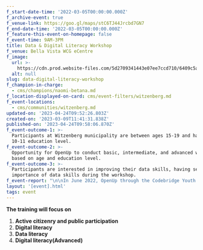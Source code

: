 ```yaml
---
f_start-date-time: '2022-03-05T00:00:00.000Z'
f_archive-event: true
f_venue-link: https://goo.gl/maps/stC6TJ44Jrcbd7GN7
f_end-date-time: '2022-03-05T00:00:00.000Z'
f_feature-this-event-on-homepage: false
f_event-time: 9AM-3PM
title: Data & Digital Literacy Workshop
f_venue: Bella Vista WCG eCentre
f_image:
  url: >-
    https://cdn.prod.website-files.com/5d2709341443e07ee7ccd710/6409c5ad2f8b9a82cebb1675_IMG_5435.jpg
  alt: null
slug: data-digital-literacy-workshop
f_champion-in-charge:
  - cms/champions/naomi-betana.md
f_location-displayed-on-card: cms/event-filters/witzenberg.md
f_event-locations:
  - cms/communities/witzenberg.md
updated-on: '2023-04-24T09:52:26.803Z'
created-on: '2023-03-09T11:41:31.838Z'
published-on: '2023-04-24T09:58:06.870Z'
f_event-outcome-1: >-
  Participants at Witzenberg municipality are between ages 15-19 and have grade
  10-11 education level.
f_event-outcome-2: >-
  Opportunity for OpenUp to conduct basic, intermediate, and advanced workshops
  based on age and education level.
f_event-outcome-3: >-
  Participants are interested in improving their data skills, having seen the
  importance of data skills during the workshop.
f_event-report: "‍\n\nIn June 2022, OpenUp through the Codebridge Youth Program hosted a two days workshop in [Witzenberg municipality](http://www.witzenberg.gov.za/). Codebridge Youth Project is focused on developing youth in areas to have the necessary skills and knowledge to engage on issues affecting them. A pre and post workshop survey were conducted to assess the level of understanding of municipal processes, reports, and civic tech tool\n\n![](https://uploads-ssl.webflow.com/5d2709341443e07ee7ccd710/64464a3f172ade12c7607f6b_IMG_6195.jpg)\n\nThe first session of the workshop focused on public participation processes in a municipality. Participants were taken through the municipal processes and how to access the relevant information to make informed decisions in their municipality. The aim of public participation is to increase civic engagement within local government. Before the OpenUp team shared knowledge on public participation, surveys were conducted by participants for the team to assess the level of awareness participants had on municipal processes including public participation.\_\n\n‍\n\n![](https://uploads-ssl.webflow.com/5d2709341443e07ee7ccd710/64464a49657eba5694d5576d_IMG_6168.jpg)\n\n‍"
layout: '[event].html'
tags: event
---
```


**The training will focus on**

1.  **Active citizenry and public participation**
2.  **Digital literacy**
3.  **Data literacy** 
4.  **Digital literacy(Advanced)**

‍
